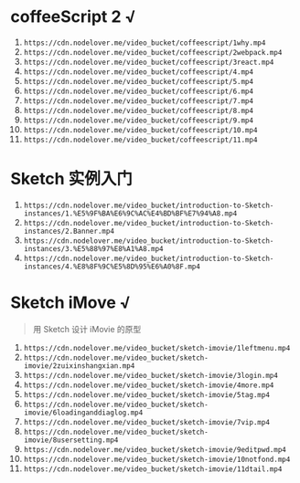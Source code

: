 # coffeeScript 2 √
1. `https://cdn.nodelover.me/video_bucket/coffeescript/1why.mp4`
2. `https://cdn.nodelover.me/video_bucket/coffeescript/2webpack.mp4`
3. `https://cdn.nodelover.me/video_bucket/coffeescript/3react.mp4`
4. `https://cdn.nodelover.me/video_bucket/coffeescript/4.mp4`
5. `https://cdn.nodelover.me/video_bucket/coffeescript/5.mp4`
6. `https://cdn.nodelover.me/video_bucket/coffeescript/6.mp4`
7. `https://cdn.nodelover.me/video_bucket/coffeescript/7.mp4`
8. `https://cdn.nodelover.me/video_bucket/coffeescript/8.mp4`
9. `https://cdn.nodelover.me/video_bucket/coffeescript/9.mp4`
10. `https://cdn.nodelover.me/video_bucket/coffeescript/10.mp4`
11. `https://cdn.nodelover.me/video_bucket/coffeescript/11.mp4`

# Sketch 实例入门
1. `https://cdn.nodelover.me/video_bucket/introduction-to-Sketch-instances/1.%E5%9F%BA%E6%9C%AC%E4%BD%BF%E7%94%A8.mp4`
2. `https://cdn.nodelover.me/video_bucket/introduction-to-Sketch-instances/2.Banner.mp4`
3. `https://cdn.nodelover.me/video_bucket/introduction-to-Sketch-instances/3.%E5%88%97%E8%A1%A8.mp4`
4. `https://cdn.nodelover.me/video_bucket/introduction-to-Sketch-instances/4.%E8%8F%9C%E5%8D%95%E6%A0%8F.mp4`

# Sketch iMove √
> 用 Sketch 设计 iMovie 的原型
1. `https://cdn.nodelover.me/video_bucket/sketch-imovie/1leftmenu.mp4`
2. `https://cdn.nodelover.me/video_bucket/sketch-imovie/2zuixinshangxian.mp4`
3. `https://cdn.nodelover.me/video_bucket/sketch-imovie/3login.mp4`
4. `https://cdn.nodelover.me/video_bucket/sketch-imovie/4more.mp4`
5. `https://cdn.nodelover.me/video_bucket/sketch-imovie/5tag.mp4`
6. `https://cdn.nodelover.me/video_bucket/sketch-imovie/6loadinganddiaglog.mp4`
7. `https://cdn.nodelover.me/video_bucket/sketch-imovie/7vip.mp4`
8. `https://cdn.nodelover.me/video_bucket/sketch-imovie/8usersetting.mp4`
9. `https://cdn.nodelover.me/video_bucket/sketch-imovie/9editpwd.mp4`
10. `https://cdn.nodelover.me/video_bucket/sketch-imovie/10notfond.mp4`
11. `https://cdn.nodelover.me/video_bucket/sketch-imovie/11dtail.mp4`